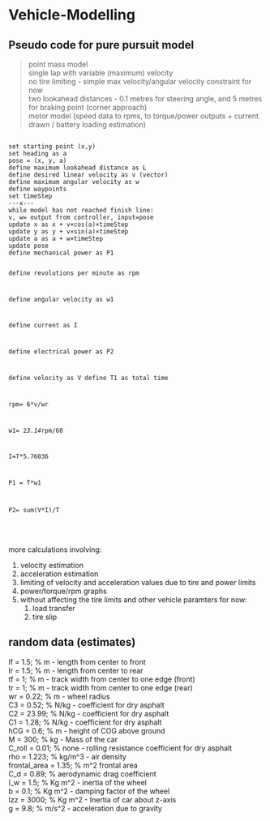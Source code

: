 # Vehicle-Modelling
## Pseudo code for pure pursuit model

> point mass model <br>
> single lap with variable (maximum) velocity <br>
> no tire limiting - simple max velocity/angular velocity constraint for now <br>
> two lookahead distances - 0.1 metres for steering angle, and 5 metres for braking point (corner approach) <br>
> motor model (speed data to rpms, to torque/power outputs + current drawn / battery loading estimation) <br>

<code>
set starting point (x,y)
set heading as a
pose = (x, y, a)
define maximum lookahead distance as L
define desired linear velocity as v (vector)
define maximum angular velocity as w
define waypoints
set timeStep
---x---
while model has not reached finish line:
v, w= output from controller, input=pose
update x as x + v×cos(a)×timeStep
update y as y + v×sin(a)×timeStep
update a as a + w×timeStep
update pose
define mechanical power as P1

define revolutions per minute as rpm

define angular velocity as w1

define current as I

define electrical power as P2

define velocity as V
define T1 as total time


rpm= 6*v/wr

w1= 2*3.14*rpm/60

I=T*5.76036

P1 = T*w1

P2= sum(V*I)/T
</code>

<br>
<br>


more calculations involving:  <br>
  1. velocity estimation  <br>
  2. acceleration estimation  <br>
  3. limiting of velocity and acceleration values due to tire and power limits  <br>
  4. power/torque/rpm graphs  <br>
  5. without affecting the tire limits and other vehicle paramters for now:  <br>
      1. load transfer  <br>
      2. tire slip  <br>

## random data (estimates)
lf = 1.5; % m - length from center to front <br>
lr = 1.5; % m - length from center to rear <br>
tf = 1; % m - track width from center to one edge (front) <br>
tr = 1; % m - track width from center to one edge (rear) <br>
wr = 0.22; % m - wheel radius <br>
C3 = 0.52; % N/kg - coefficient for dry asphalt <br>
C2 = 23.99; % N/kg - coefficient for dry asphalt <br>
C1 = 1.28; % N/kg - coefficient for dry asphalt <br>
hCG = 0.6; % m - height of COG above ground <br>
M = 300; % kg - Mass of the car <br>
C_roll = 0.01; % none - rolling resistance coefficient for dry asphalt <br>
rho = 1.223; % kg/m^3 - air density <br>
frontal_area = 1.35; % m^2 frontal area <br>
C_d = 0.89; % aerodynamic drag coefficient <br>
I_w = 1.5; % Kg m^2 - inertia of the wheel <br>
b = 0.1; % Kg m^2 - damping factor of the wheel <br>
Izz = 3000; % Kg m^2 - Inertia of car about z-axis <br>
g = 9.8; % m/s^2 - acceleration due to gravity <br>
